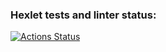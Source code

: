 ### Hexlet tests and linter status:
[![Actions Status](https://github.com/morningjacketup/java-project-78/workflows/hexlet-check/badge.svg)](https://github.com/morningjacketup/java-project-78/actions)